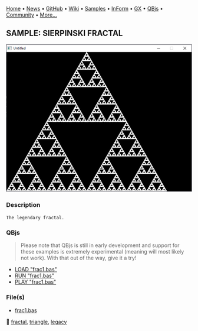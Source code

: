 [Home](https://qb64.com) • [News](../../news.md) • [GitHub](https://github.com/QB64Official/qb64) • [Wiki](https://github.com/QB64Official/qb64/wiki) • [Samples](../../samples.md) • [InForm](../../inform.md) • [GX](../../gx.md) • [QBjs](../../qbjs.md) • [Community](../../community.md) • [More...](../../more.md)

## SAMPLE: SIERPINSKI FRACTAL

![screenshot.png](img/screenshot.png)

### Description

```text
The legendary fractal.
```

### QBjs

> Please note that QBjs is still in early development and support for these examples is extremely experimental (meaning will most likely not work). With that out of the way, give it a try!

* [LOAD "frac1.bas"](https://v6p9d9t4.ssl.hwcdn.net/html/6029471/index.html?src=https://qb64.com/samples/sierpinski-fractal/src/frac1.bas)
* [RUN "frac1.bas"](https://v6p9d9t4.ssl.hwcdn.net/html/6029471/index.html?mode=auto&src=https://qb64.com/samples/sierpinski-fractal/src/frac1.bas)
* [PLAY "frac1.bas"](https://v6p9d9t4.ssl.hwcdn.net/html/6029471/index.html?mode=play&src=https://qb64.com/samples/sierpinski-fractal/src/frac1.bas)

### File(s)

* [frac1.bas](src/frac1.bas)

🔗 [fractal](../fractal.md), [triangle](../triangle.md), [legacy](../legacy.md)
